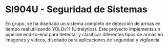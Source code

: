 # SI904U - Seguridad de Sistemas

En grupo, se ha diseñado un sistema completo de detección de armas en tiempo real utilizando YOLOv11 (Ultralytics). Este proyecto implementa un pipeline end-to-end para detectar y clasificar diferentes tipos de armas en imágenes y videos, diseñado para aplicaciones de seguridad y vigilancia.
